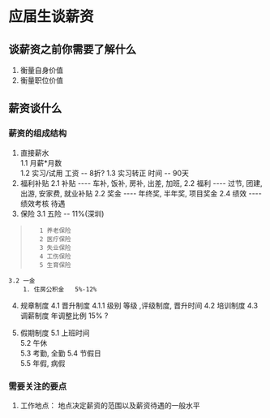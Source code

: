 # 应届生谈薪资

## 谈薪资之前你需要了解什么
1. 衡量自身价值
2. 衡量职位价值


## 薪资谈什么
### 薪资的组成结构
1. 直接薪水    
    1.1 月薪\*月数      
    1.2 实习/试用 工资  -- 8折? 
    1.3 实习转正 时间 -- 90天
2. 福利补贴
    2.1 补贴 ---- 车补, 饭补, 房补, 出差, 加班,
    2.2 福利 ---- 过节, 团建, 出游, 安家费, 就业补贴
    2.2 奖金 ---- 年终奖, 半年奖, 项目奖金
    2.4 绩效 ---- 绩效考核 待遇
3. 保险
    3.1 五险  -- 11%(深圳)
>        1 养老保险
>        2 医疗保险
>        3 失业保险
>        4 工伤保险
>        5 生育保险

    3.2 一金
        1. 住房公积金   5%-12%
4. 规章制度
    4.1 晋升制度
        4.1.1 级别 等级 ,评级制度, 晋升时间
    4.2 培训制度
    4.3 调薪制度
        年调整比例 15% ?

5. 假期制度
    5.1 上班时间    
    5.2 午休        
    5.3 考勤, 全勤
    5.4 节假日       
    5.5 年假, 病假


### 需要关注的要点
1. 工作地点： 地点决定薪资的范围以及薪资待遇的一般水平
